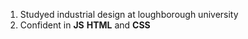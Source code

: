 1. Studyed industrial design at loughborough university
2. Confident in **JS** **HTML** and **CSS**
